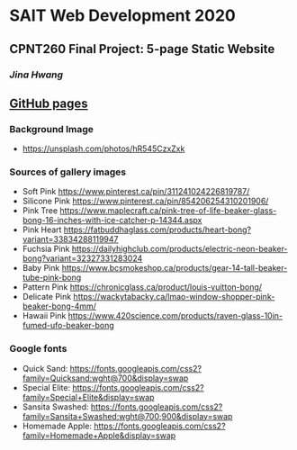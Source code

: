 # SAIT Web Development 2020

## CPNT260 Final Project: 5-page Static Website
### *Jina Hwang*
## [GitHub pages](https://geumjinhwang.github.io/cpnt260-final/)

### Background Image
- https://unsplash.com/photos/hR545CzxZxk

### Sources of gallery images
- Soft Pink https://www.pinterest.ca/pin/311241024226819787/
- Silicone Pink https://www.pinterest.ca/pin/854206254310201906/
- Pink Tree https://www.maplecraft.ca/pink-tree-of-life-beaker-glass-bong-16-inches-with-ice-catcher-p-14344.aspx
- Pink Heart https://fatbuddhaglass.com/products/heart-bong?variant=33834288119947
- Fuchsia Pink https://dailyhighclub.com/products/electric-neon-beaker-bong?variant=32327331283024
- Baby Pink https://www.bcsmokeshop.ca/products/gear-14-tall-beaker-tube-pink-bong
- Pattern Pink https://chronicglass.ca/product/louis-vuitton-bong/
- Delicate Pink https://wackytabacky.ca/lmao-window-shopper-pink-beaker-bong-4mm/
- Hawaii Pink https://www.420science.com/products/raven-glass-10in-fumed-ufo-beaker-bong

### Google fonts
- Quick Sand: https://fonts.googleapis.com/css2?family=Quicksand:wght@700&display=swap
- Special Elite: https://fonts.googleapis.com/css2?family=Special+Elite&display=swap
- Sansita Swashed: https://fonts.googleapis.com/css2?family=Sansita+Swashed:wght@700;900&display=swap
- Homemade Apple: https://fonts.googleapis.com/css2?family=Homemade+Apple&display=swap